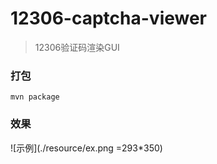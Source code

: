 # 12306-captcha-viewer

> 12306验证码渲染GUI

### 打包

    mvn package 

### 效果

![示例](./resource/ex.png =293*350)
